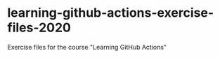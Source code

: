 # learning-github-actions-exercise-files-2020
Exercise files for the course "Learning GitHub Actions"
